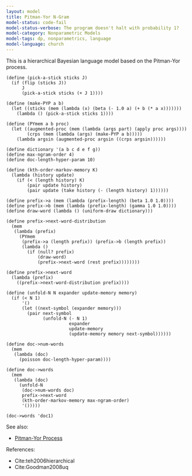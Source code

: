```yaml
---
layout: model
title: Pitman-Yor N-Gram
model-status: code-fail
model-status-verbose: The program doesn't halt with probability 1?
model-category: Nonparametric Models
model-tags: dp, nonparametrics, language
model-language: church
---
```


This is a hierarchical Bayesian language model based on the Pitman-Yor process.

    (define (pick-a-stick sticks J)
      (if (flip (sticks J))
          J
          (pick-a-stick sticks (+ J 1))))
    
    (define (make-PYP a b)
      (let ((sticks (mem (lambda (x) (beta (- 1.0 a) (+ b (* a x)))))))
        (lambda () (pick-a-stick sticks 1))))
    
    (define (PYmem a b proc)
      (let ((augmented-proc (mem (lambda (args part) (apply proc args))))
            (crps (mem (lambda (args) (make-PYP a b)))))
        (lambda argsin (augmented-proc argsin ((crps argsin))))))
    
    (define dictionary '(a b c d e f g))
    (define max-ngram-order 4)
    (define doc-length-hyper-param 10)
    
    (define (kth-order-markov-memory K)
      (lambda (history update)
        (if (< (length history) K)
            (pair update history)
            (pair update (take history (- (length history) 1))))))
    
    (define prefix->a (mem (lambda (prefix-length) (beta 1.0 1.0))))
    (define prefix->b (mem (lambda (prefix-length) (gamma 1.0 1.0))))
    (define draw-word (lambda () (uniform-draw dictionary)))
    
    (define prefix->next-word-distribution
      (mem 
       (lambda (prefix) 
         (PYmem
          (prefix->a (length prefix)) (prefix->b (length prefix))
          (lambda ()
            (if (null? prefix)
                (draw-word)
                (prefix->next-word (rest prefix))))))))
    
    (define prefix->next-word
      (lambda (prefix)
        ((prefix->next-word-distribution prefix))))
    
    (define (unfold-N N expander update-memory memory)
      (if (< N 1)
          '()
          (let ((next-symbol (expander memory)))
            (pair next-symbol
                  (unfold-N (- N 1) 
                            expander
                            update-memory
                            (update-memory memory next-symbol))))))

    (define doc->num-words 
      (mem 
       (lambda (doc) 
         (poisson doc-length-hyper-param))))
    
    (define doc->words 
      (mem 
       (lambda (doc) 
         (unfold-N 
          (doc->num-words doc) 
          prefix->next-word 
          (kth-order-markov-memory max-ngram-order) 
          '()))))
    
    (doc->words 'doc1)

See also:

- [Pitman-Yor Process](/models/pymem.html)

References:

- Cite:teh2006hierarchical
- Cite:Goodman2008uq    
